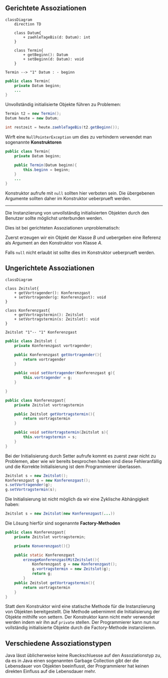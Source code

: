 

## Gerichtete Assoziationen

```mermaid
classDiagram
	direction TD
 
	class Datum{
		+ zaehleTageBis(d: Datum): int
	}

	class Termin{
		+ getBeginn(): Datum
		+ setBeginn(d: Datum): void
	}

Termin --> "1" Datum : - beginn

```

```java
public class Termin{
	private Datum beginn;
	...
}
```

Unvollständig initialisierte Objekte führen zu Problemen:

```Java
Termin t2 = new Termin();
Datum heute = new Datum;

int restzeit = heute.zaehleTageBis(t2.getBeginn());
```

Wirft eine `NullPointerException` um dies zu verhindern verwendet man sogenannte __Konstruktoren__

```Java
public class Termin{
	private Datum beginn;

	public Termin(Datum beginn){
		this.beginn = beginn;
	}
	...
}

```

Konstruktor aufrufe mit `null` sollten hier verboten sein. Die übergebenen Argumente sollten daher im Konstruktor ueberprueft werden.

---

Die Instanziierung von unvollständig initialisierten Objekten durch den Benutzer sollte möglichst unterbunden werden.

Dies ist bei gerichteten Assoziationen unproblematisch:

Zuerst erzeugen wir ein Objekt der Klasse _B_ und uebergeben eine Referenz als Argument an den Konstruktor von Klasse _A_.

Falls `null` nicht erlaubt ist sollte dies im Konstruktor ueberprueft werden.

## Ungerichtete Assoziationen

```mermaid
classDiagram

class Zeitslot{
	+ getVortragender(): Konferenzgast
	+ setVortragender(g: Konferenzgast): void
}

class Konferenzgast{
	+ getVortragstermin(): Zeitslot
	+ setVortragstermin(s: Zeitslot): void
}

Zeitslot "1"-- "1" Konferenzgast
```

```Java
public class Zeitslot {
	private Konferenzgast vortragender;

	public Konferenzgast getVortragender(){
		return vortragender
	}

	public void setVortragender(Konferenzgast g){
		this.vortragender = g;
	}

}

public class Konferenzgast{
	private Zeitslot vortragstermin

	public Zeitslot getVortragstermin(){
		return vortragstermin
	}

	public void setVortragstermin(Zeitslot s){
		this.vortragstermin = s;
	}
}
```

Bei der Initialisierung durch Setter aufrufe kommt es zuerst zwar nicht zu Problemen, aber wie wir bereits besprochen haben sind diese Fehleranfällig und die Korrekte Initialisierung ist dem Programmierer überlassen.

```Java
Zeitslot s = new Zeitslot();
Konferenzgast g = new Konferenzgast();
s.setVortragender(g);
g.setVortragstermin(s);
```

Die Initialisierung ist nicht möglich da wir eine Zyklische Abhängigkeit haben:

```Java
Zeitslot s = new Zeitslot(new Konferenzgast(...))
```


Die Lösung hierfür sind sogenannte __Factory-Methoden__

```Java
public class Konferenzgast{
	private Zeitslot vortragstermin;

	private Konverenzgast(){}

	public static Konferenzgast
		erzeugeKonferenzgastMitZeitslot(){
			Konferenzgast g = new Konferenzgast();
			g.vortragstermin = new Zeitslot(g);
			return g;
		}
	public Zeitslot getVortragstermin(){
		return vortragstermin
	}
}
```

Statt dem Konstruktor wird eine statische Methode für die Instanziierung von Objekten bereitgestellt.
Die Methode uebernimmt die Initialisierung der Objekte mithilfe von settern. Der Konstruktor kann nicht mehr verwendet werden indem wir ihn auf `private` stellen. Der Programmierer kann nun nur vollständig initialisierte Objekte durch die Factory-Methode instanziieren.


## Verschiedene Assoziationstypen

Java lässt üblicherweise keine Rueckschluesse auf den Assoziationstyp zu, da es in Java einen sogenannten Garbage Collection gibt der die Lebensdauer von Objekten beeinflusst, der Programmierer hat keinen direkten Einfluss auf die Lebensdauer mehr.